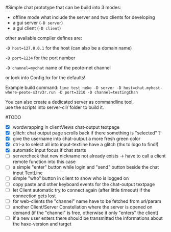 #Simple chat prototype that can be build into 3 modes:

- offline mode what include the server and two clients for developing
- a gui server (`-D server`)
- a gui client (`-D client`)

other available compiler defines are:  

`-D host=127.0.0.1` for the host (can also be a domain name)  

`-D port=1234` for the port number  

`-D channel=mychat` name of the peote-net channel  

or look into Config.hx for the defaults!

Example build command:
`lime test neko -D server -D host=chat.myhost-where-peote-s3rv3r.run -D port=3210 -D channel=testingChan`
  

You can also create a dedicated server as commandline tool,  
use the scripts into server-cli/ folder to build it.


#TODO

- [x] wordwrapping in clientViews chat-output textpage
- [x] glitch: chat output page scrolls back if there something is "selected" ?
- [x] give the username into chat-output a more fresh green color
- [x] ctrl-a to select all into input-textline have a glitch (thx to logo to find!)
- [x] automatic input focus if chat starts
- [ ] servercheck that new nickname not already exists -> have to call a client remote function into this case
- [ ] a simple "enter" button while login and "send" button beside the chat input TextLine
- [ ] simple "who" button in client to show who is logged on
- [ ] copy paste and other keyboard events for the chat-output textpage
- [ ] let Client automatic try to connect again (after little timeout) if the connection gets lost
- [ ] for web-clients the "channel" name have to be fetched from url/param
- [ ] another Client/Server Constellation where the server is opened on demand (if the "channel" is free, otherwise it only "enters" the client)
- [ ] if a new user enters there should be transmitted the informations about the haxe-version and target